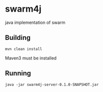 swarm4j
=======

java implementation of swarm

## Building

`mvn clean install`

Maven3 must be installed

## Running

`java -jar swarm4j-server-0.1.0-SNAPSHOT.jar`
